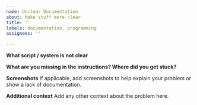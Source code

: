 ```yaml
---
name: Unclear Documentation
about: Make stuff more clear
title: ''
labels: documentation, programming
assignees: ''

---
```

**What script / system is not clear**


**What are you missing in the instructions? Where did you get stuck?**


**Screenshots**
If applicable, add screenshots to help explain your problem or show a lack of documentation.

**Additional context**
Add any other context about the problem here.
